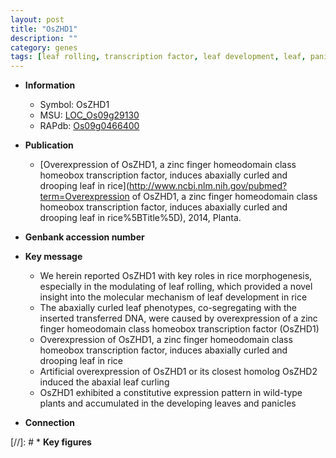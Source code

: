 ```yaml
---
layout: post
title: "OsZHD1"
description: ""
category: genes
tags: [leaf rolling, transcription factor, leaf development, leaf, panicle]
---
```


* **Information**  
    + Symbol: OsZHD1  
    + MSU: [LOC_Os09g29130](http://rice.uga.edu/cgi-bin/ORF_infopage.cgi?orf=LOC_Os09g29130)  
    + RAPdb: [Os09g0466400](http://rapdb.dna.affrc.go.jp/viewer/gbrowse_details/irgsp1?name=Os09g0466400)  

* **Publication**  
    + [Overexpression of OsZHD1, a zinc finger homeodomain class homeobox transcription factor, induces abaxially curled and drooping leaf in rice](http://www.ncbi.nlm.nih.gov/pubmed?term=Overexpression of OsZHD1, a zinc finger homeodomain class homeobox transcription factor, induces abaxially curled and drooping leaf in rice%5BTitle%5D), 2014, Planta.

* **Genbank accession number**  

* **Key message**  
    + We herein reported OsZHD1 with key roles in rice morphogenesis, especially in the modulating of leaf rolling, which provided a novel insight into the molecular mechanism of leaf development in rice
    + The abaxially curled leaf phenotypes, co-segregating with the inserted transferred DNA, were caused by overexpression of a zinc finger homeodomain class homeobox transcription factor (OsZHD1)
    + Overexpression of OsZHD1, a zinc finger homeodomain class homeobox transcription factor, induces abaxially curled and drooping leaf in rice
    + Artificial overexpression of OsZHD1 or its closest homolog OsZHD2 induced the abaxial leaf curling
    + OsZHD1 exhibited a constitutive expression pattern in wild-type plants and accumulated in the developing leaves and panicles

* **Connection**  

[//]: # * **Key figures**  


